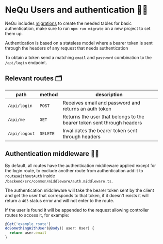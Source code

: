 # NeQu Users and authentication 👨‍💼

NeQu includes [migrations](backend_database.md) to create the 
needed tables for basic authentication, make sure to 
run `npm run migrate` on a new project to set them up.

Authentication is based on a stateless model where a bearer
token is sent through the headers of any request that needs
authentication

To obtain a token send a matching `email` and `password` 
combination to the `/api/login` endpoint.

## Relevant routes 🗂

| path | method | description |
|------|--------|-------------|
|`/api/login`|`POST`|Receives email and password and returns an auth token|
|`/api/me`|`GET`|Returns the user that belongs to the bearer token sent through headers|
|`/api/logout`|`DELETE`|Invalidates the bearer token sent through headers|


## Authentication middleware 👮‍♀️

By default, all routes have the authentication middleware applied
except for the login route, to exclude another route from authentication
add it to `routesWithoutAuth` inside `/backend/src/common/middleware/auth.middleware.ts`.

The authentication middleware will take the bearer token sent by
the client and get the user that corresponds to that token, if it
doesn't exists it will return a `403` status error and will not enter
to the route.

If the user is found it will be appended to the request allowing
controller routes to access it, for example:

```typescript
@Get('example_route')
doSomethingWithUser(@Body() user: User) {
  return user.email
}
```
